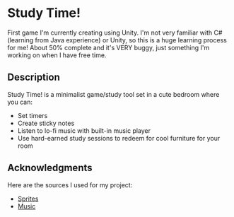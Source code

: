 # Study Time!

First game I'm currently creating using Unity. I'm not very familiar with C# (learning from Java experience) or Unity, so this is a huge learning process for me!
About 50% complete and it's VERY buggy, just something I'm working on when I have free time.

## Description

Study Time! is a minimalist game/study tool set in a cute bedroom where you can:
* Set timers
* Create sticky notes
* Listen to lo-fi music with built-in music player
* Use hard-earned study sessions to redeem for cool furniture for your room

## Acknowledgments

Here are the sources I used for my project:
* [Sprites](https://www.instagram.com/PabloGameDev/)
* [Music](https://www.chosic.com/free-music/lofi/)
